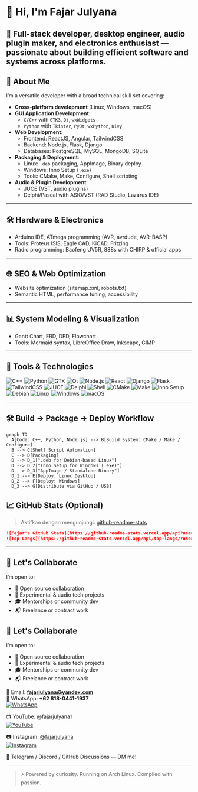 # 👋 Hi, I'm Fajar Julyana

🎯 Full-stack developer, desktop engineer, audio plugin maker, and electronics enthusiast — passionate about building efficient software and systems across platforms.
---

## 🧠 About Me

I’m a versatile developer with a broad technical skill set covering:

- **Cross-platform development** (Linux, Windows, macOS)
- **GUI Application Development**:
  - `C/C++` with `GTK3`, `Qt`, `wxWidgets`
  - `Python` with `Tkinter`, `PyQt`, `wxPython`, `Kivy`
- **Web Development**:
  - Frontend: ReactJS, Angular, TailwindCSS
  - Backend: Node.js, Flask, Django
  - Databases: PostgreSQL, MySQL, MongoDB, SQLite
- **Packaging & Deployment**:
  - Linux: `.deb` packaging, AppImage, Binary deploy
  - Windows: Inno Setup (`.exe`)
  - Tools: CMake, Make, Configure, Shell scripting
- **Audio & Plugin Development**:
  - JUCE (VST, audio plugins)
  - Delphi/Pascal with ASIO/VST (RAD Studio, Lazarus IDE)

---

## 🛠️ Hardware & Electronics

- Arduino IDE, ATmega programming (AVR, avrdude, AVR-BASP)
- Tools: Proteus ISIS, Eagle CAD, KiCAD, Fritzing
- Radio programming: Baofeng UV5R, 888s with CHIRP & official apps

---

## 🌐 SEO & Web Optimization

- Website optimization (sitemap.xml, robots.txt)
- Semantic HTML, performance tuning, accessibility

---

## 📊 System Modeling & Visualization

- Gantt Chart, ERD, DFD, Flowchart
- Tools: Mermaid syntax, LibreOffice Draw, Inkscape, GIMP

---

## 🧰 Tools & Technologies

![C++](https://img.shields.io/badge/C++-00599C?style=for-the-badge&logo=c%2B%2B&logoColor=white)
![Python](https://img.shields.io/badge/Python-3776AB?style=for-the-badge&logo=python&logoColor=white)
![GTK](https://img.shields.io/badge/GTK-8BC34A?style=for-the-badge&logo=gnome&logoColor=white)
![Qt](https://img.shields.io/badge/Qt-41CD52?style=for-the-badge&logo=qt&logoColor=white)
![Node.js](https://img.shields.io/badge/Node.js-339933?style=for-the-badge&logo=node.js&logoColor=white)
![React](https://img.shields.io/badge/React-61DAFB?style=for-the-badge&logo=react&logoColor=black)
![Django](https://img.shields.io/badge/Django-092E20?style=for-the-badge&logo=django&logoColor=white)
![Flask](https://img.shields.io/badge/Flask-000000?style=for-the-badge&logo=flask&logoColor=white)
![TailwindCSS](https://img.shields.io/badge/TailwindCSS-38B2AC?style=for-the-badge&logo=tailwind-css&logoColor=white)
![JUCE](https://img.shields.io/badge/JUCE-A558A0?style=for-the-badge)
![Delphi](https://img.shields.io/badge/Delphi-EA1F24?style=for-the-badge)
![Shell](https://img.shields.io/badge/Shell-Bash-4EAA25?style=for-the-badge&logo=gnu-bash&logoColor=white)
![CMake](https://img.shields.io/badge/CMake-064F8C?style=for-the-badge&logo=cmake&logoColor=white)
![Make](https://img.shields.io/badge/Make-1572B6?style=for-the-badge&logo=gnu&logoColor=white)
![Inno Setup](https://img.shields.io/badge/InnoSetup-FF4500?style=for-the-badge)
![Debian](https://img.shields.io/badge/Debian-A81D33?style=for-the-badge&logo=debian&logoColor=white)
![Linux](https://img.shields.io/badge/Linux-FCC624?style=for-the-badge&logo=linux&logoColor=black)
![Windows](https://img.shields.io/badge/Windows-0078D6?style=for-the-badge&logo=windows&logoColor=white)
![macOS](https://img.shields.io/badge/macOS-000000?style=for-the-badge&logo=apple&logoColor=white)

---
## 🛠️ Build → Package → Deploy Workflow

```mermaid
graph TD
  A[Code: C++, Python, Node.js] --> B[Build System: CMake / Make / Configure]
  B --> C[Shell Script Automation]
  C --> D[Packaging]
  D --> D_1[".deb for Debian-based Linux"]
  D --> D_2["Inno Setup for Windows (.exe)"]
  D --> D_3["AppImage / Standalone Binary"]
  D_1 --> E[Deploy: Linux Desktop]
  D_2 --> F[Deploy: Windows]
  D_3 --> G[Distribute via GitHub / USB]
```

## 📈 GitHub Stats (Optional)

> Aktifkan dengan mengunjungi: [github-readme-stats](https://github.com/anuraghazra/github-readme-stats)

```markdown
![Fajar's GitHub Stats](https://github-readme-stats.vercel.app/api?username=fajarjulyana-coder&show_icons=true&theme=radical)
![Top Langs](https://github-readme-stats.vercel.app/api/top-langs/?username=fajarjulyana-coder&layout=compact&theme=radical)
```

---

## 🤝 Let's Collaborate

I’m open to:

* 🔧 Open source collaboration
* 🧪 Experimental & audio tech projects
* 🎓 Mentorships or community dev
* 📬 Freelance or contract work

## 🤝 Let's Collaborate

I’m open to:

- 🔧 Open source collaboration  
- 🧪 Experimental & audio tech projects  
- 🎓 Mentorships or community dev  
- 📬 Freelance or contract work

📧 Email: **[fajarjulyana@yandex.com](mailto:fajarjulyana@yandex.com)**  
📱 WhatsApp: **+62 818-0441-1937**  
[![WhatsApp](https://img.shields.io/badge/Chat%20on-WhatsApp-25D366?style=flat&logo=whatsapp&logoColor=white)](https://wa.me/6281804411937)

📺 YouTube: [@fajarjulyana1](https://www.youtube.com/@fajarjulyana1)  
[![YouTube](https://img.shields.io/badge/Subscribe-YouTube-red?style=flat&logo=youtube&logoColor=white)](https://www.youtube.com/@fajarjulyana1)

📷 Instagram: [@fajarjulyana](https://www.instagram.com/fajarjulyana/)  
[![Instagram](https://img.shields.io/badge/Follow-Instagram-E4405F?style=flat&logo=instagram&logoColor=white)](https://www.instagram.com/fajarjulyana/)

💬 Telegram / Discord / GitHub Discussions — DM me!


---

> ⚡ Powered by curiosity. Running on Arch Linux. Compiled with passion.

```


